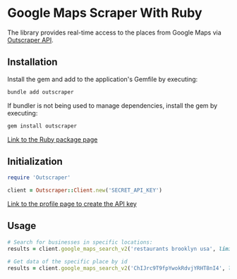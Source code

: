 # Google Maps Scraper With Ruby

The library provides real-time access to the places from Google Maps via [Outscraper API](https://app.outscraper.com/api-docs#tag/Google-Maps).

## Installation

Install the gem and add to the application's Gemfile by executing:
```bash
bundle add outscraper
```

If bundler is not being used to manage dependencies, install the gem by executing:
```bash
gem install outscraper
```

[Link to the Ruby package page](https://rubygems.org/gems/outscraper)

## Initialization
```ruby
require 'Outscraper'

client = Outscraper::Client.new('SECRET_API_KEY')
```
[Link to the profile page to create the API key](https://app.outscraper.com/profile)

## Usage

```ruby
# Search for businesses in specific locations:
results = client.google_maps_search_v2('restaurants brooklyn usa', limit: 20, language: 'en', region: 'us')

# Get data of the specific place by id
results = client.google_maps_search_v2('ChIJrc9T9fpYwokRdvjYRHT8nI4', language: 'en')
```

